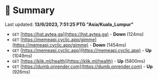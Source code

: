 # 📖 Summary
Last updated: **13/6/2023, 7:51:25 PTG "Asia/Kuala_Lumpur"**

- `GET` [https://hst.aytea.ga](https://hst.aytea.ga) - **Down** (124ms)
- `GET` [https://memeapi.cyclic.app/gimme](https://memeapi.cyclic.app/gimme) - **Down** (1454ms)
- `GET` [https://memeapi.cyclic.app](https://memeapi.cyclic.app) - **Up** (1049ms)
- `GET` [https://klik.ml/health](https://klik.ml/health) - **Up** (5800ms)
- `GET` [https://dumb.onrender.com](https://dumb.onrender.com) - **Up** (926ms)
